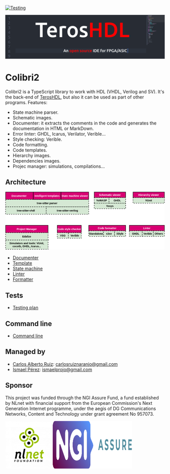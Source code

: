 [![Testing](https://github.com/TerosTechnology/colibri2/actions/workflows/ci.yml/badge.svg)](https://github.com/TerosTechnology/colibri2/actions/workflows/ci.yml)

![TerosHDL](./docs/bcard-front-low.png)

# Colibri2

Colibri2 is a TypeScript library to work with HDL (VHDL, Verilog and SV). It's the back-end of [TerosHDL](https://github.com/TerosTechnology/vscode-terosHDL), but also it can be used as part of other programs. Features:


- State machine parser.
- Schematic images.
- Documenter: it extracts the comments in the code and generates the documentation in HTML or MarkDown.
- Error linter: GHDL, Icarus, Verilator, Verible...
- Style checking: Verible.
- Code formatting.
- Code templates.
- Hierarchy images.
- Dependencies images.
- Projec manager: simulations, compilations...

## Architecture

![Diagram](./docs/colibri.png "Diagram")

- [Documenter](./src/documenter)
- [Template](./src/template)
- [State machine](./src/parser)
- [Linter](./src/linter)
- [Formatter](./src/formatter)


## Tests

- [Testing plan](./docs/testing_plan.md)

## Command line

- [Command line](./docs/command_line.md)


## Managed by

- [Carlos Alberto Ruiz](https://www.linkedin.com/in/carlos-alberto-ruiz-fpga/): carlosruiznaranjo@gmail.com 
- [Ismael Pérez](https://www.linkedin.com/in/ispero/): ismaelprojo@gmail.com

## Sponsor

This project was funded through the NGI Assure Fund, a fund established by NLnet with financial support from 
the European Commission's Next Generation Internet programme, under the aegis of DG Communications Networks, 
Content and Technology under grant agreement No 957073.


<img border=0 src="./docs/nlnet-fundation-150x150.png" width="150" height="150"><img border=0 src="./docs/banner_1.svg" width="250" height="150">




